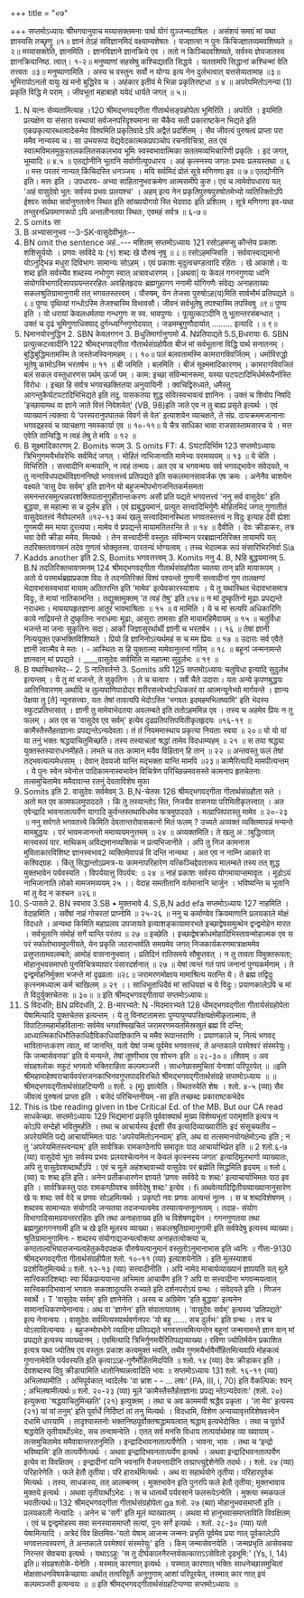 +++
title = "०७"

+++
सप्तमोऽध्यायः 
श्रीभगवानुवाच 
मय्यासक्तमनाः पार्थ योगं युञ्जन्मदाश्रितः । असंशयं समग्रं मां यथा ज्ञास्यसि तच्छृणु ॥१॥ ज्ञानं तेऽहं सविज्ञानमिदं वक्ष्याम्यशेषतः । यज्ज्ञात्वा न पुनः किंचिज्ज्ञातव्यमवशिष्यते ॥२॥ 
मय्यासक्तेति, ज्ञानमिति । ज्ञानविज्ञाने ज्ञानक्रिये एव । ततो न किञ्चिदवशिष्यते, सर्वस्य ज्ञेयजातस्य ज्ञानक्रियानिष्ठ. त्वात्। १-२॥ 
मनुष्याणां सहस्रेषु कश्चिद्यतति सिद्धये । यततामपि सिद्धानां कश्चिन्मां वेति तत्त्वतः ॥३॥ 
मनुष्याणामिति । अस्य च वस्तुनः सर्वो न योग्यः इत्य नेन दुर्लभत्वात् यत्तसेव्यतामाह ॥३॥ 
भूमिरापोऽनलो वायुः खं मनो बुद्धिरेव च । अहंकार इतीयं मे भिन्ना प्रकृतिरष्टधा ॥ ४ ॥ अपरेपमितोऽनन्या (1) प्रकृति विद्धि मे पराम् । जीवभूतां महाबाहो ययेदं धार्यते जगत् ॥ ५॥ 
1. N यत्नः सेव्यतामित्याह ।120 श्रीमद्भगवद्गीता गीतार्थसङ्ग्रहोपेता 
भूमिरिति । अपरेति । इयमिति प्रत्यक्षेण या संसारा वस्थायां सर्वजनपरिदृश्यमाना सा चैकैव सती प्रकाराष्टकेन भिद्यते इति एकप्रकृत्यारब्धत्वादेकमेव विश्वमिति प्रकृतिवादे ऽपि अद्वैतं प्रदर्शितम् । सैव जीवत्वं पुरुषत्वं प्राप्ता परा ममैव नान्यस्य च। सा उभयरूपा वेद्यवेदकात्मकप्रपञ्चोप रचनविचित्रा, तत एवं स्वात्मविमलमुकुरतलकलितसकलभाव भूमिः स्वस्वभावात्मिका सततमव्यभिचारिणी प्रकृतिः । इदं जगत्, भूम्यादि ॥ ४.५ ॥ 
एतद्योनीनि भूतानि सर्वाणीत्युपधारय । अहं कृत्स्नस्य जगतः प्रभवः प्रलयस्तथा ॥ ६ ॥ मत्तः परतरं नान्यत् किंचिदस्ति धनञ्जय । मयि सर्वमिदं प्रोतं सूत्रे मणिगणा इव ॥ ७॥ 
एतद्योनीनि इति। मत्तः इति । उपधारय- अभ्या साहितानुभवक्रमेण आत्मसमीपे कुरु। एवं च त्वमेवोपधारय यत् 'अहं वासुदेवो भूत: सर्वस्य प्रभवः प्रलयश्च' । अहम् इत्य नेन प्रकृतिपुरुषपुरुषोतमेभ्यो व्यतिरिक्तोऽपि ईश्वरः सर्वथा सर्वानुगतत्वेन स्थित इति सांख्ययोगयो स्ति भेदवादः इति प्रशितम् । सूत्रे मणिगणा इव-यथा तन्तुरनध्रियमाणरूपो ऽपि अन्तलीनतया स्थितः, एवमहं सर्वत्र ॥ ६-७॥ 
2. S omits सा 
3. B अभ्यासानुभव --3-SK-वासुदेवीभूतः-- 
4. BN omit the sentence अहं..--- मशितम् 
सप्तमोऽध्यायः 
121 रसोऽहमप्सु कौन्तेय प्रकाशः शशिसूर्ययोः । प्रणवः सर्ववेदे यः (१) शब्दः खे पौरुषं नृषु ॥ ८॥ 
रसोऽहमप्स्विति । सर्ववास्वाद्यमानो योऽनुद्भिन्न मधुरा दिविभागः सामान्यः सोऽहम् । एवं प्रकाशः मृदुत्वचण्डत्वादि रहितः । खे आकाशे। यः शब्द इति सर्वस्यैव शब्दस्य नभोगुण स्वात् अत्रावधारणम् । [अथवा] यः केवलं गगनगुणया ध्वनि संयोगविभागादिसापग्रयन्तररहितः अवहितहृदयः ब्रह्मगुहागग नगामी योगिगणैः संवेद्यः अनाहताख्यः सकलश्रुतिग्रामानुगामी तत् भगवतस्तत्त्वम् । पौरुषम्, येन तेजसा पुरुषोऽह(य)मिति सार्वभौमं प्रतिपद्यते ॥ ८॥ 
पुण्यः पृथिव्यां गन्धोऽस्मि तेजश्चास्मि विभावसौ। जीवनं सर्वभूतेषु तपश्चास्मि तपस्विषु ॥९॥ 
पुण्य इति । यो धरायां केवलधर्मतया गन्धगुणः स स्व. भावपुण्यः । पूत्युत्कटादीनि तु भूतान्तरसंबन्धात् । उक्तं च 
दृढं भूमिगुणाधिक्याद् दुर्गन्ध्यग्निगुणोदयात् । 
जडमम्बुगुणौदार्यात् ......... इत्यादि ।॥ ९॥ 
5. Nमानयोरनुद्धिन 2. SBN केवलगगन 3. Bधुतिमार्गानुगामो 4. Nप्रतिपाद्यते 5.S,Bधरायाः 6. SBN प्रत्युत्कटत्वादीनि 
122 श्रीमद्भगवद्गीता गौतार्थसंग्रहोपैता 
बीजं मां सर्वभूतानां विद्धि पार्थ सनातनम् । 
बुद्धिबुद्धिमतामस्मि ते जस्तेजस्विनामहम् ।। १०॥ पलं बलवतामस्मि कामरागविवर्जितम् । धर्माविरुद्धो भूतेषु कामोऽस्मि भरतर्षभ ॥ ११ ॥ 
बी जमिति । बलमिति । बीजं सूक्ष्ममादिकारणम् । कामरागविवजितं बलं सकल वस्तुधारणस पर्थम् ऊर्जा पम् । काम: इच्छा संविन्मानरूमा, यस्या घटपटादिभिर्धर्मरूपैर्नास्ति विरोधः । इच्छा हि सर्वत्र भगवच्छक्तितया अनुयायिनी । क्वचिद्विरुध्यते, धमैस्तु आगन्तुकैर्घटपटादिभिभिद्यते इति तदु. पासकतया शुद्ध संवित्स्वभावत्वं ज्ञानिनः । उक्तं च शिवोप निषदि 
'इच्छायामथ वा ज्ञाने जाते वित्तं निवेशयेत्' (VB, 98)इति जाते एव न तु बाह्य प्रसृते इत्यर्थः । एवं व्याख्यानं त्यक्त्वा ये 'परस्परानुपघातकं विवर्ग से वेत' इत्याशयेन व्याचक्षते, ते संप्र. दायक्रममजानानाः भगवद्रहस्यं च व्याचक्षगा नमस्कार्या एव ॥ १०-११॥ 
ये चैत्र साधिका भावा राजसास्तामसारच ये । मत्त एवेति तान्विद्धि न त्वहं तेषु ते मयि ॥ १२ ॥ 
6. B सूक्ष्मादिकारणम् 2. Bomits रूपम् 3. S omits FT: 4. Sघटादिर्भािम 
123 
सप्तमोऽध्यायः त्रिभिगुणमयैर्भावरेभिः सर्वमिदं जगत् । 
मोहितं नाभिजानाति मामेभ्यः परमव्ययम् ॥ १३ ॥ 
ये चेति । विभिरिति । सत्त्वादीनि मन्मयानि, न त्वहं तन्मयः। अत एव च भगवन्मयः सर्व भगवद्भावेन संवेदयते, न तु नानाविधपदार्थविज्ञाननिष्ठो भगवत्तत्त्वं प्रतिपद्यते इति सकलमानसावर्जक एष क्रमः । अनेनैव चाशयेन वक्ष्यते 'वासु देवः सर्वम्' इति ज्ञानेन यो बहुजन्मोपभोगजनितकर्मसमता समनन्तरसमुत्पन्नपरशक्तिपातानुगृहीतान्तःकरणः असौ प्रति पद्यते भगवत्तत्त्वं 'ननु सर्व वासुदेवः' इति बुद्धया, स महात्मा स च दुर्लभ इति । एवं ह्यबुद्धयमानं, प्रत्युत सत्त्वादिभिर्गुणैः मोहितमिदं जगत् गुणातीतं वासुदेवतत्त्वं नैवोपलभते ॥१२-१३ कथं खलु सत्त्वादिमानस्थिता भगवतस्तत्त्वं न विदुः इत्याह 
देवी ह्येशा गुणमयी मम माया दुरत्यया। मामेव ये प्रपद्यन्ते मायामतितरन्ति ते ॥ १४ ॥ 
दैवीति । देवः क्रीडाकरः, तत्र भवा देवी क्रीडा ममेय. मित्यर्थः । तेन सत्त्वादीनी वस्तुतः संविन्मान परब्रह्मानतिरिक्त तायामपि यत् तदरिक्ततावगमनं तदेव गुणत्वं भोक्तृतत्त्व. पारतन्यं भोग्यत्वम् । तच्च भेदात्मक रूपं संसारिभिरनिर्वा 
Sia 
7. Kadds another इति 2.S, Bomits भगवत्तत्त्वम् 3. Komits ननु 4. B, Nहि बुद्धयमानम् 5. B.N तदतिरिक्तभावगमनम् 
124 
श्रीमद्भगवद्गीता गीतार्थसंग्रहोपैता च्यतया तान् प्रति मायारूपम् । अतो ये परमार्थब्रह्मप्रकाश विदः ते तदनतिरिक्तं विश्वं पश्यन्तो गुणानी सत्त्वादीनां गुण तालक्षणां भेदावभासस्वभावां मायाम् अतितरन्ति इति 'मामेव' इत्येवकारस्याशयः । ये तु यथास्थित भेदावभासमात्र विदुः, ते मायां नातिकामन्ति । तद्युक्तमुक्तम् 'त त्वहं तेषु' इति॥१४॥ 
न मां दुष्कृतिनो मूढाः प्रपद्यन्ते नराधमाः। माययापहृतज्ञाना आतुरं भावमाश्रिताः ॥ १५ ॥ 
व मामिति । ये च मां सत्यपि अधिकारिणि काये नाद्रियन्ते ते दुष्कृतिनः नराधमाः मूढाः, आसुराः तामसाः इति मायामहिमैवायम् ॥ १५ ॥ 
चतुर्विधा भजन्ते मां जनाः सुकृतिनः सदा। आर्को जिज्ञासुरर्थार्थी ज्ञानी च भरतर्षभ ।। १६ ॥ तेषां ज्ञानी नित्ययुक्त एकभक्तिविशिष्यते । प्रियो हि ज्ञानिनोऽत्यर्थमहं स च मम प्रियः ॥ १७ ॥ 
उदाराः सर्व एवैते ज्ञानी त्वात्मैव मे मतः । - आस्थितः स हि युक्तात्मा मामेवानुत्तनां गतिम् ॥ १८ ॥ 
बहूनां जन्मनामन्ते ज्ञानवान् मां प्रपद्यते । ____वासुदेवः सर्वमिति स महात्मा सुदुर्लभः ॥ १९ ॥ 
8. B यथास्थितभेद-- 2. S नातिवर्तन्ते 3. Somits अपि 
125 
सप्तमोऽध्यायः चतुविधा इत्यादि सुदुर्लभ इत्यन्तम् । ये तु मां भजन्ते, ते सुकृतिनः । ते च चत्वारः । सर्वे चैते उदाराः। यतः अन्ये कृपणबुद्धयः आत्तिनिवारणम् अर्थादि च तुल्यपाणिपादोदर शरीरसत्त्वेभ्योऽधिकतरं वा आत्मन्यूनेभ्यो मार्गयन्ते । ज्ञान्य पेक्षया तु [ते] न्यूनसत्त्वाः, यतः तेषां तावत्यपि भेदोऽस्ति 'भगवतः इदमहमभिलष्यामि' इति भेदस्य स्फुटप्रतिभासात् । ज्ञानी तु मामेवाभेदतया अवलम्बते इति ततोऽहममिन्न एव । तस्य च अहमेव प्रियः न तु फलम् । अत एव स 'वासुदेव एव सर्वम्' इत्येव दृढप्रतिपत्तिपवितीकृतहृदयः ॥१६-१९ ॥ 
कामैस्तैस्तैहतज्ञानाः प्रपद्यन्तेऽन्यदेवताः। तं तं नियममास्थाय प्रकृत्या नियताः स्वया ॥ २०॥ यो यो यां या तनुं भक्तः श्रद्धयाचितुमिच्छति। तस्य तस्याचलां श्रद्धां तामेव विदधाम्यहम् ॥ २१ ॥ स तया श्रद्धया युक्तस्तस्याराधनमीहते। लभते च ततः कामान् मयैव विहितान् हि तान् ॥ २२ ॥ अन्तवस्तु फलं तेषां तद्भवत्यल्पमेधसाम् । देवान् देवयजो यान्ति मद्भक्ता यान्ति मामपि ॥२३॥ 
कामैरित्यादि मामपीत्यन्तम् । ये पुनः स्वेन स्वेनोत्त पादिकामनास्वभावेन विचित्रेण परिच्छिन्नमवसस्ते कामनाप हृतचेतनाः तत्समुचितामेव ममैवावान्त रतनुं देवताविशेष मुफा 
9. Somits इति 2. वासुदेवः सर्वमेवम् 3. B,N-चेतसः 
126 
श्रीमद्भगवद्गीता गीतार्थसंग्रहौता सते । अतो मत एव कामफलमुपाददते । किं तु तस्यान्तोऽ स्ति, निजयैव वासनया परिमितीकृतत्त्वात् । अत एवेन्द्रादि भावनातात्पर्येण यागादि कुर्वन्तस्तथाविधमेव फत्रमुपाददते । मत्प्राप्तिपरास्तु मामेव ॥ २०-२३ ॥ 
ननु सर्वगते भगवतत्त्वे किमिति देवतान्तरोपासकानो मितं फलम् ? उच्यते 
अव्यक्तं व्यक्तिमापन्नं मन्यन्ते मामबुद्धयः । परं भावमजानन्तो ममाव्ययमनुत्तमम् ॥ २४ ॥ 
अव्यक्तमिति। ते खलु अाबुद्धित्त्वात् मत्स्वरूपं पार. माथिकम् अविद्यमानव्यक्तिकं न प्रत्यभिजानीते । अपि तु निज कामनास मुविताकारविशिष्ट ज्ञानस्वभाव2 व्यक्तिमेवापन्नं वि दन्ति नान्यथा । अत एव न नाम्नि आकारे वा कश्विद्ग्रहः । किंतु सिद्धान्तोऽप्रमत्र-यः कामनापरिहारेण यत्किञ्चिद्देवतारूप मालम्बते तस्य तत् शुद्ध मुक्तभावेन पर्यवस्यति । विपर्ययात्तु विपर्यय: ॥ २४ ॥ 
नाहं प्रकाशः सर्वस्य योगमायाप्समावृतः । मूढोऽयं नाभिजानाति लोको मामजमव्ययम् २५ ।। वेदाह समतीतानि वर्तमानानि चार्जुन । भविष्यन्ति च भूतानि मां तु वेद न कश्चन ॥२६॥ 
10. S-पासते 2. BN स्वभाव 3.SB • मुक्तभावे 4. S,B,N add efa 
सप्तमोऽध्यायः 
127 नाहमिति । वेदाहमिति । सर्वेषां नाहं गोचरतां प्राप्नोमि ॥ २५-२६ ॥ 
ननु च कर्माण्येव क्रियमाणानि प्रलयकाले मोक्षं विदधते । अन्यथा किमिति महाप्रलय उपजायते इत्याशङ्कायामारभते 
इच्छाद्वेषसमुत्थेन द्वन्द्वमोहेन मारत । सर्वभूतानि संमोहं सर्गे यान्ति परंतप ॥ २७ ॥ 
इच्छेति । इच्छाद्वेषक्रोधमोहादिभिस्तावन्मोहात्मक एव स परं स्फोतोभावमुपनीयते, येन प्रकृति जठरान्तर्वति समग्रमेव जगत् निजकार्यकरणमात्राक्षममेव प्रसुप्ततामवलम्बते; आमोहं वासनानुभवात् । प्रतिदिनं रातिसमये सौषुप्तवत् । न तु तावता विमुक्तरूपता; मोहानुभवसमाप्तो पुनविचित्रव्यापार पंसारदर्शनात् ॥ २७ ॥ 
येषां त्वन्तं गतं पापं जनानां पुण्यकर्मणाम् । ते द्वन्द्वमोहनिर्मुक्ता भजन्ते मां दृढव्रताः ॥२८॥ जरामरणमोक्षाय मामाश्रित्य यतन्ति ये। ते ब्रह्म तद्विदुः कृत्स्नमध्यात्म कर्म चाखिलम् ॥ २९ ।। साधिभूताधिदैवं मां साधियज्ञं च ये विदुः। प्रयाणकालेऽपि च मां ते विदुर्युक्तचेतसः ॥ ३०॥ 
॥ इति श्रीमद्भगवद्गीतायां सप्तमोऽध्यायः॥ 
11. S विदधति; BN प्रविदधति, 2. B-मारभ्यते: N -मिदमारभ्यते 
128 
धीमद्भगवद्गीता गीतार्यसंग्रहोपेता येषामित्यादि युक्तचेतस इत्यन्तम् । ये तु विनष्टतामसाः पुण्यापुण्यपरिक्षयक्षेमीकृतात्मावः, ते विपाटितमहामोहवितानाः सर्वमेव भगवश्मिखचितं जरामरणमयतमिस्रस्रुतं ब्रह्म वि दन्ति; आध्यात्मिकाधिभौतिकाधिदैविकाधियाज्ञिकानि च ममैव रूपान्तराणि । प्रयाणकाले च, नित्यं भगवद् भावितान्तःकरण त्वात्, मां जानन्ति, यतो येषां जन्म पूर्वमेव भगवत्तत्त्वं, ते अन्तकाले परमेश्वरं संस्मरेयुः। कि जन्मासेवनया' इति ये मन्यन्ते, तेषां तूष्णीभाव एव शोभनः इति ॥ २८-३०॥ 
॥शिवम् ॥ 
अव संग्रहश्लोकः 
स्फुटं भगवतो भक्तिराहिता कल्पमञ्जरी । 
साधनेछासमुचितां येनाशां परिपूरयेत् ॥ ॥इति श्रीमहामाहेश्वराचार्यवयंराजनकाभिनवगुप्तपादविरचिते 
श्रीमद्भगवद्गीतार्थसंग्रहे सप्तमोऽध्यायः ॥ 
॥ श्रीमद्भगवद्गीतार्थसंग्रहटिप्पणी ॥ श्लो. २ (मू) ज्ञात्वेति । स्थितस्येति शेषः । 
श्लो. ४-५ (व्या) सैव जीवत्वं पुरुषत्वं प्राप्ता इति । बजेदं परिचिन्तनीयम् -सा इति तच्छब्दः प्रकाराष्टकभेदेव 
12. This is tbe reading given in tbe Critical Ed. of the MB. But our CA read साधकेच्छा. 
सप्तमोऽध्यायः 
129 भिद्यमानां प्रकृति पूर्ववाक्यार्थ मुख्य विशेष्यभूतां परामृशति इत्यत्र न कोऽपि सन्देहो भवितुमर्हति । तथा च आचार्यस्य ईदशी सैव इत्यादिव्याख्यारीतिः इदं संसूचयतीव – अपरेयमिति पद्ये आचार्याभिमतः पाठः 'अपरेयमितोऽनन्याम्' इति, अथ वा तत्समानयोगक्षेमोऽन्यः इति ; न तु 'अपरेयमितस्त्वन्याम्' इति सार्वत्रिकः रामकण्ठेनापि समादृतः पाठ आचार्याभिप्रेत इति ॥ 
2 श्लो.६-७ (व्या) वासुदेवो भूतः सर्वस्य प्रभवः प्रलयश्चेत्यनेन न केवलं कृत्स्नस्य जगत' इत्यादिमूलभागो व्याख्यातः, अपि तु वासुदेवशब्दार्थोऽपि । एवं च मूले अहंशब्दवाच्यो वासुदेवः परं ब्रह्मेति सिद्धमिति हृदयम् ॥ 
श्लो ८ (व्या) यः शब्द इति इति। अनेन प्रतीकधारणेन ज्ञायते 'प्रणवः सर्ववेदे यः शब्दः' इत्याचार्याभिमतः पाठ इव इति । सार्वत्रिकस्तु पाठः रामकण्ठीयश्च सर्ववेदेषु शब्दः' इत्येव । 
fi अथवेत्यादिद्वितीयव्याख्यानानुसारेण खे यः शब्दः सर्व वेदे च प्रणवः सोऽहमित्यर्थः । प्रकृष्टो नवः प्रणवः अत्यन्तं नूत्नः । स च शब्दविशेषणम् । शब्दस्य सामान्यतः संयोगादि जन्यतया तदजन्यत्वमेव तस्यात्यन्तनूत्नत्वम् । तदाह- संयोग विभागादिसामग्रयन्तररहितः इति तथा अनाहताख्य इति च विशेषणद्वयेन । गगनगुणतया तथा ब्रह्मगुहागगनगामी इति च खे इति मूलस्य व्याख्या। सकलश्रुतिग्रामानुगामी इति सर्ववेदेषु इत्यस्य व्याख्या। श्रुतिग्रामानुगामिनः - शब्दस्य संयोगाद्यजन्यत्वोक्त्या अनाहतत्वोक्त्या च, कण्ठताल्वभिघातजन्यत्वहेतुकवेदपक्षक पौरुषेयत्वानुमानं वस्तुतोऽनुमानाभास इति ध्वनिः ॥ 
गीता-9130 श्रीमद्भगवद्गीता गीतार्थसंग्रहीपैता 
श्लो. १०-११ (व्या) इत्याशयेनेति । इति मूलस्याशयं प्रदर्शयितुमित्यर्थः॥ 
श्लो. १२-१३ (व्या) सत्त्वादीनीति । अपि नामेद माचार्यव्याख्यानं ज्ञापयति यत् मूले सात्त्विकादिशब्दाः स्वा र्थिकप्रत्ययान्ता अभिमता आचार्येण इति ? अपि वा सत्त्वादीना भगवन्मयत्वात् सात्त्विकादिभावानां भगवतः सकाशादुत्पत्ति रुच्यते इति दर्शनपरोऽयं ग्रन्थः । संवेदयते इति । णिजन स्वार्थे । 
T 
'वासुदेवः सर्वम्' इति ज्ञानेनेति । अस्य च अग्रिमेण 'इति बुद्धया' इत्यनेन सामानाधिकरण्येनान्वयः। अथ वा 'ज्ञानेन' इति संपातायातम् । 'वासुदेवः सर्वम्' इत्यस्य 'प्रतिपद्यते' इत्य नेनान्वयः । 
वासुदेवः सर्वमित्यस्यार्थवर्णनपरः 'यो बहु ...... सच दुर्लभः' इति ग्रन्थः । तत्र च योऽसावित्यन्वयः । बहुजन्मोपभोगे त्यादिना प्रतिपद्यते भगवत्तत्त्वमित्यन्तेन बहूनां जन्मनामन्ते ज्ञान वान् मां प्रपद्यते इत्यस्य व्याख्यानम् । 
एवमित्यादि त्रिभिर्गुणमयैरितिपद्यव्याख्या। रविणा ज्योतिर्मयेन प्रकाशित इत्यत्र यथा ज्योतिष एव वस्तुतः प्रकाश कत्वमुक्तं भवति, तथैव गुणमयैर्भावैर्मोहितमित्यवापि मोहकत्वं गुणानामेवेति पर्यवस्यति इति कृत्वाऽऽह-गुणैर्मोहितमिदपिति ॥ 
श्लो. १४ (व्या) देवः क्रीडाकर इति । देवशब्दस्य दिवु क्रीडायामिति धातोनिष्पन्नत्वादिति भावः ॥ 
सप्तमोऽध्यायः 
131 
श्लो. १६-१९ (व्या) अभिलष्यामीति । अभिपूर्वकात् भ्वादेर्लषः 'वा भ्राश - - ... लषः' (PA, III, i, 70) इति वैकल्पिक: श्यन् ; अभिलषामीत्यर्थः॥ 
श्लो. २०-२३ (व्या) मूले 'कामैस्तैस्तैर्हतज्ञानाः प्रपद्य न्तेऽन्यदेवताः' (श्लो. २०) इत्युक्त्वा 'श्रद्धयाचितुमिच्छति' (२१) इत्युक्तम् । तथा च अव काममयी श्रद्धैव प्रकृता । 'ता मेव' इत्यस्य (२१) यां यां तनुम्' इति पूर्वार्धे निर्दिष्टां तां तनु मित्यर्थः । विदधामि, विशेण अन्यव्यावृत्तविशेषवत्त्वेन दधामि धारयामि । तादृश्यास्तनोः भक्तनिष्ठपूर्वोक्तश्रद्धामयत्वात् श्रद्धाम् इत्यभेदोक्तिः । तथा च पूर्वार्धे श्रद्धयेति तृतीयार्थोऽभेदः, सच तन्वामन्वेति । एतत् सर्व मनसि विधाय तात्पर्यार्थमाह व्या ख्यायाम् - तत्समुचितामेव ममैवावान्तरतनुमिति । 
इन्द्रादिभावनातात्पर्येणेति । भावना, भावः । तथा च ‘इन्द्रो भविष्यामि' इति तात्पर्येणेत्यर्थः । अथवा इन्द्रादिभवनतात्पर्येण इत्यर्थः । अथवा इन्द्रादिभवनतात्पर्येण इत्येव वा विवक्षितम् । इन्द्रादीनां यानि भवनानि वैजयन्तादीनि तत्प्राप्त्युद्देशेनेति तदर्थः।। 
श्लो. २४ (व्या) परिहारेणेति । फले हेतौ तृतीया। परि हारार्थमित्यर्थः । अथ वा सहार्थयोगे तृतीया। परिहारपूर्वक मित्यर्थः । तस्य, साधकस्य, तत् आलम्बनम् । मुक्तभावेन इति पुनरपि फले हेतौ तृतीया; मुक्तभावाय मुक्तये इत्यर्थः । अथवा तृतीयार्थोऽभेदः । स च धात्वर्थे पर्यवसाने फलरूपेऽन्वेति । मुक्त्या स्मकफलं भवतीत्यर्थः॥ 
132 श्रीमद्भगवद्गीता गीतार्थसंग्रहोपेता 
ga श्लो. २७ (ब्या) मोहानुभवसमाप्तौ इति । प्रलयकाली नेत्यादिः । अनेन च 'सर्गे' इति मूलं व्याख्यातम् । अथवा मो हानुभवासमाप्ताविति विवक्षितम् । एवं च द्वन्द्वमोहस्य सवा सनस्यासमाप्तौ सत्यां, पुनः सर्गे इत्यर्थः । 
श्लो. २८-३० (व्या) यतो येषामित्यादि । अत्रेदं विव क्षितमिव-'यतो येषाम् आजन्म जन्मनः प्रभृति पूर्वमेव प्रया णात् पूर्वकालेऽपि भगवत्तत्त्वस्परणं, ते अन्तकाले परमेश्वरं संस्मरेयुः' इति । 
किम् जन्मासेवनयेति । जन्मप्रभृति आसेवचया निरन्तर सेवचया इत्यर्थः । यथाऽऽहु: 
'स तु दीर्घकालनैरन्तर्यसत्काराऽऽसेवितो दृढभूमि:' 
(Ys, I, 14) इति॥ संग्रहश्लोके-येनेति । यस्मात् कारणात् इत्यर्थः । यस्मात् कारणात् भक्तिः साधनेच्छासमुचितां मोक्षसाधनविषयकेच्छायाः अर्थात् तत्परिपूर्तेः अनुगुणाम् आशां परिपूरयेत्, तस्मात् कार णात् इयं कल्पमञ्जरी इत्यन्वयः ॥ 
॥ इति श्रीमद्भगवद्गीतार्थसंग्रहटिप्पण्या सप्तमोऽध्यायः ॥ 